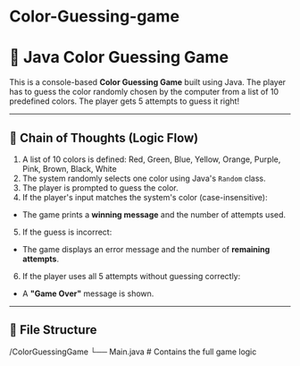 # Color-Guessing-game
# 🎨 Java Color Guessing Game

This is a console-based **Color Guessing Game** built using Java. The player has to guess the color randomly chosen by the computer from a list of 10 predefined colors. The player gets 5 attempts to guess it right!

---

## 🧠 Chain of Thoughts (Logic Flow)

1. A list of 10 colors is defined:
Red, Green, Blue, Yellow, Orange, Purple, Pink, Brown, Black, White
2. The system randomly selects one color using Java's `Random` class.
3. The player is prompted to guess the color.
4. If the player's input matches the system's color (case-insensitive):
- The game prints a **winning message** and the number of attempts used.
5. If the guess is incorrect:
- The game displays an error message and the number of **remaining attempts**.
6. If the player uses all 5 attempts without guessing correctly:
- A **"Game Over"** message is shown.

---

## 📁 File Structure

/ColorGuessingGame
└── Main.java # Contains the full game logic
